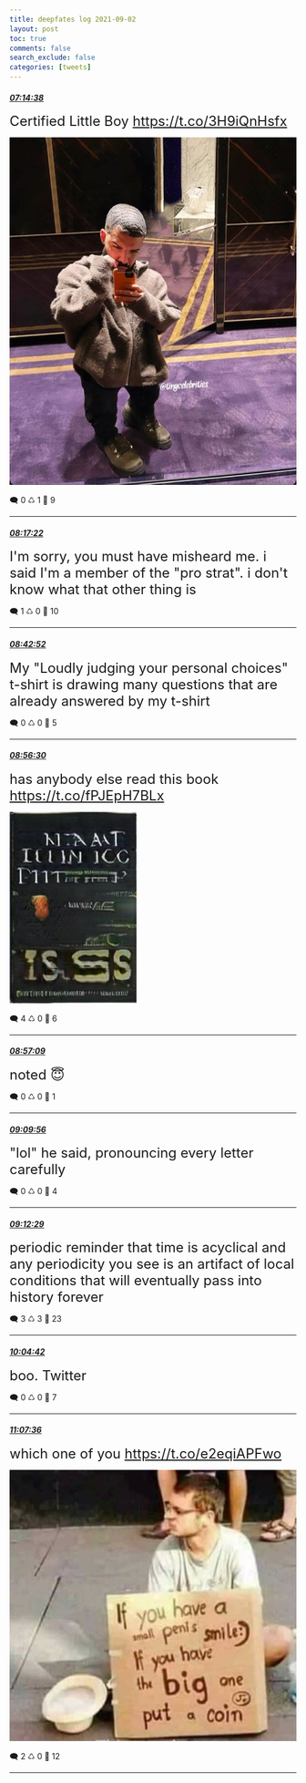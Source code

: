 ```yaml
---
title: deepfates log 2021-09-02
layout: post
toc: true
comments: false
search_exclude: false
categories: [tweets]
---
```



#### <a href = "https://twitter.com/deepfates/status/1433418088293281802">*07:14:38*</a>

<font size="5">Certified Little Boy  https://t.co/3H9iQnHsfx</font>

![image from twitter](/./images/E-SGJ5ZXIAQ5k_l.jpg)


🗨️ 0 ♺ 1 🤍  9   

---
    
#### <a href = "https://twitter.com/deepfates/status/1433433875493965833">*08:17:22*</a>

<font size="5">I'm sorry, you must have misheard me. i said I'm a member of the "pro strat". i don't know what that other thing is</font>



🗨️ 1 ♺ 0 🤍  10   

---
    
#### <a href = "https://twitter.com/deepfates/status/1433440292456255495">*08:42:52*</a>

<font size="5">My "Loudly judging your personal choices" t-shirt is drawing many questions that are already answered by my t-shirt</font>



🗨️ 0 ♺ 0 🤍  5   

---
    
#### <a href = "https://twitter.com/deepfates/status/1433443722507735042">*08:56:30*</a>

<font size="5">has anybody else read this book  https://t.co/fPJEpH7BLx</font>

![image from twitter](/./images/E-Sdc36X0AIm6Qx.png)


🗨️ 4 ♺ 0 🤍  6   

---
    
#### <a href = "https://twitter.com/deepfates/status/1433443885699719171">*08:57:09*</a>

<font size="5">noted 😇</font>



🗨️ 0 ♺ 0 🤍  1   

---
    
#### <a href = "https://twitter.com/deepfates/status/1433447104714792964">*09:09:56*</a>

<font size="5">"lol" he said, pronouncing every letter carefully</font>



🗨️ 0 ♺ 0 🤍  4   

---
    
#### <a href = "https://twitter.com/deepfates/status/1433447745755525122">*09:12:29*</a>

<font size="5">periodic reminder that time is acyclical and any periodicity you see is an artifact of local conditions that will eventually pass into history forever</font>



🗨️ 3 ♺ 3 🤍  23   

---
    
#### <a href = "https://twitter.com/deepfates/status/1433460887482945541">*10:04:42*</a>

<font size="5">boo. Twitter</font>



🗨️ 0 ♺ 0 🤍  7   

---
    
#### <a href = "https://twitter.com/deepfates/status/1433476716656267269">*11:07:36*</a>

<font size="5">which one of you  https://t.co/e2eqiAPFwo</font>

![image from twitter](/./images/E-S7eiBWQAUBuEn.jpg)


🗨️ 2 ♺ 0 🤍  12   

---
    
            
